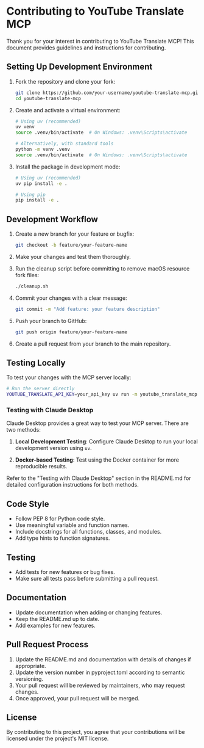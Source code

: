 # Contributing to YouTube Translate MCP

Thank you for your interest in contributing to YouTube Translate MCP! This document provides guidelines and instructions for contributing.

## Setting Up Development Environment

1. Fork the repository and clone your fork:
   ```bash
   git clone https://github.com/your-username/youtube-translate-mcp.git
   cd youtube-translate-mcp
   ```

2. Create and activate a virtual environment:
   ```bash
   # Using uv (recommended)
   uv venv
   source .venv/bin/activate  # On Windows: .venv\Scripts\activate
   
   # Alternatively, with standard tools
   python -m venv .venv
   source .venv/bin/activate  # On Windows: .venv\Scripts\activate
   ```

3. Install the package in development mode:
   ```bash
   # Using uv (recommended)
   uv pip install -e .
   
   # Using pip
   pip install -e .
   ```

## Development Workflow

1. Create a new branch for your feature or bugfix:
   ```bash
   git checkout -b feature/your-feature-name
   ```

2. Make your changes and test them thoroughly.

3. Run the cleanup script before committing to remove macOS resource fork files:
   ```bash
   ./cleanup.sh
   ```

4. Commit your changes with a clear message:
   ```bash
   git commit -m "Add feature: your feature description"
   ```

5. Push your branch to GitHub:
   ```bash
   git push origin feature/your-feature-name
   ```

6. Create a pull request from your branch to the main repository.

## Testing Locally

To test your changes with the MCP server locally:

```bash
# Run the server directly
YOUTUBE_TRANSLATE_API_KEY=your_api_key uv run -m youtube_translate_mcp
```

### Testing with Claude Desktop

Claude Desktop provides a great way to test your MCP server. There are two methods:

1. **Local Development Testing**: Configure Claude Desktop to run your local development version using `uv`.

2. **Docker-based Testing**: Test using the Docker container for more reproducible results.

Refer to the "Testing with Claude Desktop" section in the README.md for detailed configuration instructions for both methods.

## Code Style

- Follow PEP 8 for Python code style.
- Use meaningful variable and function names.
- Include docstrings for all functions, classes, and modules.
- Add type hints to function signatures.

## Testing

- Add tests for new features or bug fixes.
- Make sure all tests pass before submitting a pull request.

## Documentation

- Update documentation when adding or changing features.
- Keep the README.md up to date.
- Add examples for new features.

## Pull Request Process

1. Update the README.md and documentation with details of changes if appropriate.
2. Update the version number in pyproject.toml according to semantic versioning.
3. Your pull request will be reviewed by maintainers, who may request changes.
4. Once approved, your pull request will be merged.

## License

By contributing to this project, you agree that your contributions will be licensed under the project's MIT license. 